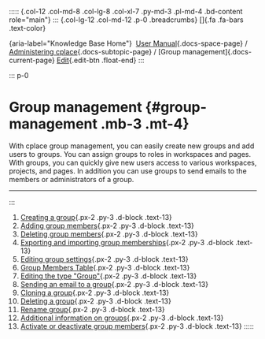 ::::: {.col-12 .col-md-8 .col-lg-8 .col-xl-7 .py-md-3 .pl-md-4 .bd-content role="main"}
::: {.col-lg-12 .col-md-12 .p-0 .breadcrumbs}
[]{.fa .fa-bars .text-color}

[](https://docs.cplace.io/){aria-label="Knowledge Base Home"}  [User
Manual](/user-manual-en/){.docs-space-page} / [Administering
cplace](/user-manual-en/cplace-administrieren/){.docs-subtopic-page} /
[Group management]{.docs-current-page} [
Edit](https://github.com/collaborationfactory/cplace-doc-user-enu/blob/release/25.2/cplace-administrieren/gruppenverwaltung/_index.md){.edit-btn
.float-end}
:::

::: p-0
# Group management {#group-management .mb-3 .mt-4}

With cplace group management, you can easily create new groups and add
users to groups. You can assign groups to roles in workspaces and pages.
With groups, you can quickly give new users access to various
workspaces, projects, and pages. In addition you can use groups to send
emails to the members or administrators of a group.

------------------------------------------------------------------------
:::

1.  [ Creating a
    group](/user-manual-en/cplace-administrieren/gruppenverwaltung/gruppe-erstellen/){.px-2
    .py-3 .d-block .text-13}
2.  [ Adding group
    members](/user-manual-en/cplace-administrieren/gruppenverwaltung/gruppenmitglieder-hinzufuegen/){.px-2
    .py-3 .d-block .text-13}
3.  [ Deleting group
    members](/user-manual-en/cplace-administrieren/gruppenverwaltung/gruppenmitglieder_loeschen/){.px-2
    .py-3 .d-block .text-13}
4.  [ Exporting and importing group
    memberships](/user-manual-en/cplace-administrieren/gruppenverwaltung/gruppenmitgliedschaften-exportieren-importieren/){.px-2
    .py-3 .d-block .text-13}
5.  [ Editing group
    settings](/user-manual-en/cplace-administrieren/gruppenverwaltung/gruppeneinstellungen_bearbeiten/){.px-2
    .py-3 .d-block .text-13}
6.  [ Group Members
    Table](/user-manual-en/cplace-administrieren/gruppenverwaltung/gruppenmitglieder-tabelle/){.px-2
    .py-3 .d-block .text-13}
7.  [ Editing the type
    \"Group\"](/user-manual-en/cplace-administrieren/gruppenverwaltung/typ-gruppe-bearbeiten/){.px-2
    .py-3 .d-block .text-13}
8.  [ Sending an email to a
    group](/user-manual-en/cplace-administrieren/gruppenverwaltung/email-an-gruppe-versenden/){.px-2
    .py-3 .d-block .text-13}
9.  [ Cloning a
    group](/user-manual-en/cplace-administrieren/gruppenverwaltung/gruppe-duplizieren/){.px-2
    .py-3 .d-block .text-13}
10. [ Deleting a
    group](/user-manual-en/cplace-administrieren/gruppenverwaltung/gruppe-loeschen/){.px-2
    .py-3 .d-block .text-13}
11. [ Rename
    group](/user-manual-en/cplace-administrieren/gruppenverwaltung/gruppe-umbenennen/){.px-2
    .py-3 .d-block .text-13}
12. [ Additional information on
    groups](/user-manual-en/cplace-administrieren/gruppenverwaltung/zusaetzliche-informationen/){.px-2
    .py-3 .d-block .text-13}
13. [ Activate or deactivate group
    members](/user-manual-en/cplace-administrieren/gruppenverwaltung/gruppenmitglieder-aktivieren-deaktivieren/){.px-2
    .py-3 .d-block .text-13}
:::::
